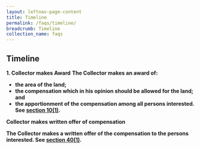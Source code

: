 ```yaml
---
layout: leftnav-page-content
title: Timeline
permalink: /faqs/timeline/
breadcrumb: Timeline
collection_name: faqs
---
```


Timeline
---
**1. Collector makes Award**
<b>
The Collector makes an award of:
 * the area of the land;
 * the compensation which in his opinion should be allowed for the land; and
 * the apportionment of the compensation among all persons interested.
See [section 10(1)](https://sso.agc.gov.sg/Act/LAA1966?ProvIds=pr10-#pr10-).
<b>
  
**Collector makes written offer of compensation**

The Collector makes a written offer of the compensation to the persons interested.
See [section 40(1)](https://sso.agc.gov.sg/Act/LAA1966?ProvIds=pr40-#pr40-). 
